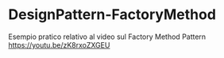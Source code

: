 # DesignPattern-FactoryMethod

Esempio pratico relativo al video sul Factory Method Pattern https://youtu.be/zK8rxoZXGEU

